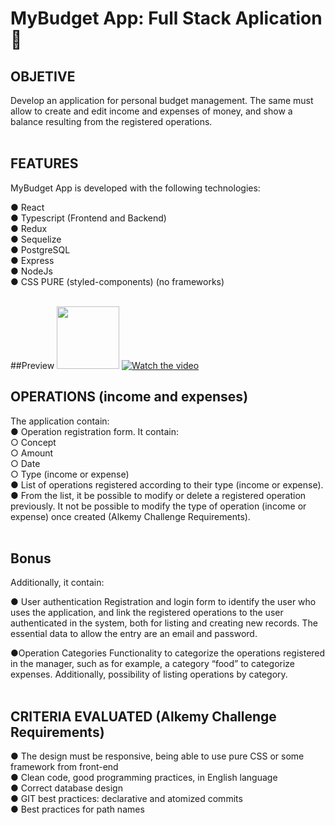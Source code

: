 ﻿# MyBudget App: Full Stack Aplication 🚀

## OBJETIVE

Develop an application for personal budget management. The same must allow to create and edit income and expenses of money, and show a balance resulting from the registered operations.<br/><br/>

## FEATURES

MyBudget App is developed with the following technologies:

● React <br/>
● Typescript (Frontend and Backend) <br/>
● Redux <br/>
● Sequelize <br/>
● PostgreSQL<br/>
● Express<br/>
● NodeJs<br/>
● CSS PURE (styled-components) (no frameworks) <br/><br/>

##Preview
<img src="https://img.icons8.com/bubbles/200/000000/linkedin.png" width="100" height="100"/>
[![Watch the video](https://i.imgur.com/vKb2F1B.png)](https://www.youtube.com/watch?v=PTTZZiUD4Eg)

## OPERATIONS (income and expenses)
The application contain:<br/>
● Operation registration form. It contain:<br/>
    ○ Concept<br/>
    ○ Amount<br/>
    ○ Date<br/>
    ○ Type (income or expense)<br/>
● List of operations registered according to their type (income or expense).<br/>
● From the list, it be possible to modify or delete a registered operation
previously. It not be possible to modify the type of operation (income or expense) once created (Alkemy Challenge Requirements).<br/><br/>

## Bonus

Additionally, it contain:<br/>

● User authentication
Registration and login form to identify the user who uses the application, and link the registered operations to the user authenticated in the system, both for listing and creating new records. The essential data to allow the entry are an email and password.<br/>

●Operation Categories
Functionality to categorize the operations registered in the manager, such as for example, a category “food” to categorize expenses. Additionally, possibility of listing operations by category.<br/><br/>

##  CRITERIA EVALUATED (Alkemy Challenge Requirements)
● The design must be responsive, being able to use pure CSS or some framework from front-end<br/>
● Clean code, good programming practices, in English language<br/>
● Correct database design<br/>
● GIT best practices: declarative and atomized commits<br/>
● Best practices for path names<br/>

